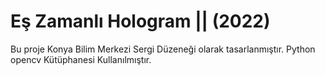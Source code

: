 # Eş Zamanlı Hologram || (2022)

Bu proje Konya Bilim Merkezi Sergi Düzeneği olarak tasarlanmıştır. Python opencv Kütüphanesi Kullanılmıştır.
